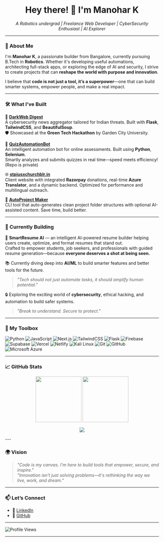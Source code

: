 <h1 align="center">Hey there! 👋 I'm Manohar K</h1>
<p align="center">
  <em>A Robotics undergrad | Freelance Web Developer | CyberSecurity Enthusiast | AI Explorer</em>
</p>

---

### 🌟 About Me

I'm **Manohar K**, a passionate builder from Bangalore, currently pursuing B.Tech in **Robotics**. Whether it's developing useful automations, architecting full-stack apps, or exploring the edge of AI and security, I strive to create projects that can **reshape the world with purpose and innovation**.

I believe that **code is not just a tool, it’s a superpower**—one that can build smarter systems, empower people, and make a real impact.

---

### 🛠️ What I've Built

🚀 **[DarkWeb Digest](https://github.com/manohar1404/DarkWeb-Digest)**  
A cybersecurity news aggregator tailored for Indian threats. Built with **Flask**, **TailwindCSS**, and **BeautifulSoup**.  
🛡️ Showcased at the **Green Tech Hackathon** by Garden City University.

🤖 **[QuizAutomationBot](https://github.com/manohar-k-reddy/QuizAutomationBot)**  
An intelligent automation bot for online assessments. Built using **Python**, **Selenium**.  
Smartly analyzes and submits quizzes in real time—speed meets efficiency! (Repo is private)

🌐 **[stpiusxchurchblr.in](https://www.stpiusxchurchblr.in/)**  
Client website with integrated **Razorpay** donations, real-time **Azure Translator**, and a dynamic backend. Optimized for performance and multilingual outreach.

📁 **[AutoProject Maker](https://github.com/Manohar-k-Reddy/AutoProject-Maker)**  
CLI tool that auto-generates clean project folder structures with optional AI-assisted content. Save time, build better.

---

### 🧪 Currently Building

🧠 **SmartResume AI** — an intelligent AI-powered resume builder helping users create, optimize, and format resumes that stand out.  
Crafted to empower students, job seekers, and professionals with guided resume generation—because **everyone deserves a shot at being seen.**

📚 Currently diving deep into **AI/ML** to build smarter features and better tools for the future.  
> *"Tech should not just automate tasks, it should amplify human potential."*

🔒 Exploring the exciting world of **cybersecurity**, ethical hacking, and automation to build safer systems.  
> *"Break to understand. Secure to protect."*

---

### 🧰 My Toolbox

![Python](https://img.shields.io/badge/-Python-3776AB?logo=python&logoColor=white&style=for-the-badge)
![JavaScript](https://img.shields.io/badge/-JavaScript-F7DF1E?logo=javascript&logoColor=black&style=for-the-badge)
![Next.js](https://img.shields.io/badge/-Next.js-000000?logo=next.js&logoColor=white&style=for-the-badge)
![TailwindCSS](https://img.shields.io/badge/-TailwindCSS-38B2AC?logo=tailwind-css&logoColor=white&style=for-the-badge)
![Flask](https://img.shields.io/badge/-Flask-000000?logo=flask&logoColor=white&style=for-the-badge)
![Firebase](https://img.shields.io/badge/-Firebase-FFCA28?logo=firebase&logoColor=black&style=for-the-badge)
![Supabase](https://img.shields.io/badge/-Supabase-3ECF8E?logo=supabase&logoColor=white&style=for-the-badge)
![Vercel](https://img.shields.io/badge/-Vercel-000000?logo=vercel&logoColor=white&style=for-the-badge)
![Netlify](https://img.shields.io/badge/-Netlify-00C7B7?logo=netlify&logoColor=white&style=for-the-badge)
![Kali Linux](https://img.shields.io/badge/-Kali_Linux-557C94?logo=kali-linux&logoColor=white&style=for-the-badge)
![Git](https://img.shields.io/badge/-Git-F05032?logo=git&logoColor=white&style=for-the-badge)
![GitHub](https://img.shields.io/badge/-GitHub-181717?logo=github&logoColor=white&style=for-the-badge)
![Microsoft Azure](https://img.shields.io/badge/Microsoft%20Azure-0089D6?logo=azure&logoColor=white&style=for-the-badge)




---

### 📈 GitHub Stats

<p align="center">
  <img src="https://github-readme-stats.vercel.app/api?username=Manohar-k-Reddy&show_icons=true&theme=radical&rank_icon=github" height="150" />
  <img src="https://github-readme-streak-stats.herokuapp.com/?user=Manohar-k-Reddy&theme=radical" height="150" />
</p>


<p align="center">
<img src="https://github-readme-stats.vercel.app/api/top-langs/?username=Manohar-k-Reddy&layout=compact&theme=tokyonight&hide_border=true"/>
</p>  
---

### 🌍 Vision

> *"Code is my canvas. I'm here to build tools that empower, secure, and inspire."*  
> *"Innovation isn't just solving problems—it's rethinking the way we live, work, and dream."*

---

### 📫 Let’s Connect
 
- 🔗 [LinkedIn](https://linkedin.com/in/manohark0909)  
- 🐙 [GitHub](https://github.com/Manohar-k-Reddy)

---
![Profile Views](https://komarev.com/ghpvc/?username=Manohar-k-Reddy&style=flat-square&color=blue)

---

